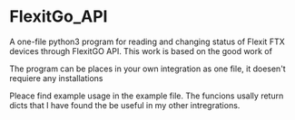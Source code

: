 # FlexitGo_API

A one-file python3 program for reading and changing status of Flexit FTX devices through FlexitGO API. This work is based on the good work of 

The program can be places in your own integration as one file, it doesen't requiere any installations

Pleace find example usage in the example file. The funcions usally return dicts that I have found the be useful in my other intregrations.
